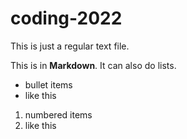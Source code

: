 # coding-2022
 
This is just a regular text file.

This is in **Markdown**. It can also do lists. 
- bullet items
- like this

1. numbered items
2. like this
